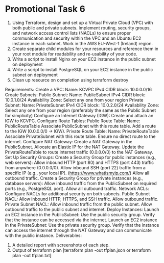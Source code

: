 # Promotional Task 6

1. Using Terraform, design and set up a Virtual Private Cloud (VPC) with both public and private subnets. Implement routing, security groups, and network access control lists (NACLs) to ensure proper communication and security within the VPC and an Ubuntu EC2 instance in each subnet. Work in the AWS EU-West-1 (Ireland) region.
2. Create separate child modules for your resources and reference them in your root module for readability and re-usability of your code.
3. Write a script to install Nginx on your EC2 instance in the public subnet on deployment
4. Write a script to install PostgreSQL on your EC2 instance in the public subnet on deployment
5. Clean up resource on completion using terraform destroy
 
Requirements:
Create a VPC:
Name: KCVPC
IPv4 CIDR block: 10.0.0.0/16
Create Subnets:
Public Subnet:
Name: PublicSubnet
IPv4 CIDR block: 10.0.1.0/24
Availability Zone: Select any one from your region
Private Subnet:
Name: PrivateSubnet
IPv4 CIDR block: 10.0.2.0/24
Availability Zone: Select any one from your region (preferably the same as the Public Subnet for simplicity)
Configure an Internet Gateway (IGW):
Create and attach an IGW to KCVPC.
Configure Route Tables:
Public Route Table:
Name: PublicRouteTable
Associate PublicSubnet with this route table.
Add a route to the IGW (0.0.0.0/0 -> IGW).
Private Route Table:
Name: PrivateRouteTable
Associate PrivateSubnet with this route table.
Ensure no direct route to the internet.
Configure NAT Gateway:
Create a NAT Gateway in the PublicSubnet.
Allocate an Elastic IP for the NAT Gateway.
Update the PrivateRouteTable to route internet traffic (0.0.0.0/0) to the NAT Gateway.
Set Up Security Groups:
Create a Security Group for public instances (e.g., web servers):
Allow inbound HTTP (port 80) and HTTPS (port 443) traffic from anywhere (0.0.0.0/0).
Allow inbound SSH (port 22) traffic from a specific IP (e.g., your local IP). (https://www.whatismyip.com/)
Allow all outbound traffic.
Create a Security Group for private instances (e.g., database servers):
Allow inbound traffic from the PublicSubnet on required ports (e.g., PostgreSQL port).
Allow all outbound traffic.
Network ACLs:
Configure NACLs for additional security on both subnets.
Public Subnet NACL: Allow inbound HTTP, HTTPS, and SSH traffic. Allow outbound traffic.
Private Subnet NACL: Allow inbound traffic from the public subnet. Allow outbound traffic to the public subnet and internet.
Deploy Instances:
Launch an EC2 instance in the PublicSubnet:
Use the public security group.
Verify that the instance can be accessed via the internet.
Launch an EC2 instance in the PrivateSubnet:
Use the private security group.
Verify that the instance can access the internet through the NAT Gateway and can communicate with the public instance.
Deliverables:
1. A detailed report with screenshots of each step.
2. Output of terraform plan [terraform plan -out tfplan.json or terraform plan -out tfplan.txt]